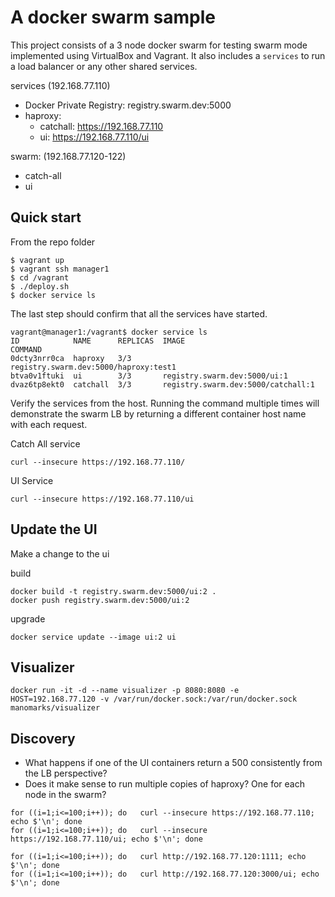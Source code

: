 # A docker swarm sample

This project consists of a 3 node docker swarm for testing swarm mode implemented using VirtualBox and Vagrant. It also includes a `services` to run a load balancer or any other shared services.

services (192.168.77.110)
* Docker Private Registry: registry.swarm.dev:5000
* haproxy:
  * catchall: https://192.168.77.110
  * ui: https://192.168.77.110/ui

swarm: (192.168.77.120-122)
* catch-all
* ui

## Quick start

From the repo folder

```
$ vagrant up
$ vagrant ssh manager1
$ cd /vagrant
$ ./deploy.sh
$ docker service ls
```
The last step should confirm that all the services have started.

```
vagrant@manager1:/vagrant$ docker service ls
ID            NAME      REPLICAS  IMAGE                                  COMMAND
0dcty3nrr0ca  haproxy   3/3       registry.swarm.dev:5000/haproxy:test1
btva0v1ftuki  ui        3/3       registry.swarm.dev:5000/ui:1
dvaz6tp8ekt0  catchall  3/3       registry.swarm.dev:5000/catchall:1
```

Verify the services from the host. Running the command multiple times will demonstrate the swarm LB by returning a different container host name with each request.

Catch All service
```
curl --insecure https://192.168.77.110/
```

UI Service
```
curl --insecure https://192.168.77.110/ui
```

## Update the UI

Make a change to the ui

build
```
docker build -t registry.swarm.dev:5000/ui:2 .
docker push registry.swarm.dev:5000/ui:2
```

upgrade
```
docker service update --image ui:2 ui
```

## Visualizer
```
docker run -it -d --name visualizer -p 8080:8080 -e HOST=192.168.77.120 -v /var/run/docker.sock:/var/run/docker.sock manomarks/visualizer
```

## Discovery
* What happens if one of the UI containers return a 500 consistently from the LB perspective?
* Does it make sense to run multiple copies of haproxy? One for each node in the swarm?

```
for ((i=1;i<=100;i++)); do   curl --insecure https://192.168.77.110; echo $'\n'; done
for ((i=1;i<=100;i++)); do   curl --insecure https://192.168.77.110/ui; echo $'\n'; done

for ((i=1;i<=100;i++)); do   curl http://192.168.77.120:1111; echo $'\n'; done
for ((i=1;i<=100;i++)); do   curl http://192.168.77.120:3000/ui; echo $'\n'; done
```
